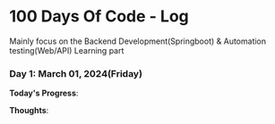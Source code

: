 # 100 Days Of Code - Log
Mainly focus on the Backend Development(Springboot) & Automation testing(Web/API) Learning part

### Day 1: March 01, 2024(Friday)

**Today's Progress**: 

**Thoughts**: 

